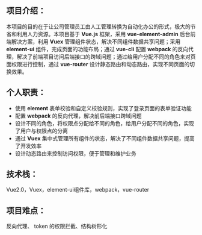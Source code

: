 ## 项目介绍：

​		本项目的目的在于让公司管理员工由人工管理转换为自动化办公的形式，极大的节省和利用人力资源。本项目基于 **Vue.js** 框架，采用 **vue-element-admin** 后台前端解决方案，利用 **Vuex** 管理组件状态，解决不同组件数据共享问题；采用 **element-ui** 组件，完成页面的功能布局；通过 **vue-cli** 配置 **webpack** 的反向代理，解决了前端项目访问后端接口的跨域问题；通过给用户分配不同的角色来对页面权限进行控制，通过 **vue-router** 设计静态路由和动态路由，实现不同页面的切换效果。
## 个人职责：

- 使用 **element** 表单校验和自定义校验规则，实现了登录页面的表单验证功能
- 配置 **webpack** 的反向代理，解决前后端接口跨域问题
- 设计不同的角色，将权限点分配给不同的角色，给用户分配不同的角色，实现了用户与权限点的分离
- 通过 **Vuex** 集中式管理所有组件的状态，解决了不同组件数据共享问题，提高了开发效率
- 设计动态路由来控制访问权限，便于管理和维护业务

## 技术栈：

Vue2.0，Vuex，element-ui组件库，webpack，vue-router

## 项目难点：

反向代理、 token 的权限拦截、结构树形化